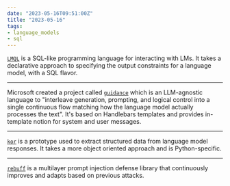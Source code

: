 ```yaml
---
date: "2023-05-16T09:51:00Z"
title: "2023-05-16"
tags:
- language_models
- sql
---
```


[`LMQL`](https://docs.lmql.ai/en/latest/index.html) is a SQL-like programming language for interacting with LMs.
It takes a declarative approach to specifying the output constraints for a language model, with a SQL flavor.

---

Microsoft created a project called [`guidance`](https://github.com/microsoft/guidance) which is an LLM-agnostic language to "interleave generation, prompting, and logical control into a single continuous flow matching how the language model actually processes the text".
It's based on Handlebars templates and provides in-template notion for system and user messages.

---

[`kor`](https://github.com/eyurtsev/kor) is a prototype used to extract structured data from language model responses.
It takes a more object oriented approach and is Python-specific.

---

[`rebuff`](https://github.com/woop/rebuff) is a multilayer prompt injection defense library that continuously improves and adapts based on previous attacks.
